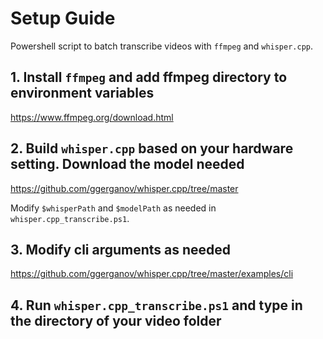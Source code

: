 # Setup Guide

Powershell script to batch transcribe videos with `ffmpeg` and `whisper.cpp`.

## 1. Install `ffmpeg` and add ffmpeg directory to environment variables

<https://www.ffmpeg.org/download.html>

## 2. Build `whisper.cpp` based on your hardware setting. Download the model needed  

<https://github.com/ggerganov/whisper.cpp/tree/master>

Modify `$whisperPath` and `$modelPath` as needed in `whisper.cpp_transcribe.ps1`.

## 3. Modify cli arguments as needed

<https://github.com/ggerganov/whisper.cpp/tree/master/examples/cli>

## 4. Run `whisper.cpp_transcribe.ps1` and type in the directory of your video folder
